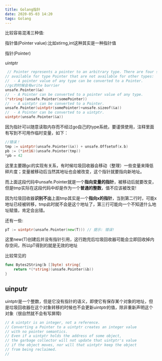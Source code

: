 ```yaml
---
title: Golang指针
date: 2020-05-03 14:20
tags: Golang
---
```


<!--more-->

比较容易混淆三种值:

指针值(Pointer value):比如stirng,int这种其实是一种指针值

指针(Pointer)

uintptr

```go
 // Pointer represents a pointer to an arbitrary type. There are four special operations
// available for type Pointer that are not available for other types:
//	- A pointer value of any type can be converted to a Pointer.
//gc的时候会有write barrier
unsafe.Pointer(&a)
//	- A Pointer can be converted to a pointer value of any type.
(*string)(unsafe.Pointer(somePointer))
//	- A uintptr can be converted to a Pointer.
unsafe.Pointer(uintptr(somePointer)+unsafe.sizeof(&a))
//	- A Pointer can be converted to a uintptr.
uintptr(unsafe.Pointer(&a))
```


因为指针可以随意读取内存而不经过go自己的type系统，要谨慎使用，注释里面有写到不可用作临时变量，如下：
```go
//错误！
tmp := uintptr(unsafe.Pointer(&x)) + unsafe.Offsetof(x.b)
pb := (*int16)(unsafe.Pointer(tmp))
*pb = 42
```

这里主要跟gc的实现有关系，有时候垃圾回收器会移动（整理）一些变量来降低碎片度；变量被移动后当然其地址也会被改变，这个指针就要指向新地址。

而上面这段代码中unsafe.Pointer就是一个**指向变量的指针**，被移动后就要改变，但是tmp实际在这段代码中却是作为一个**普通的整数**，值不应该被改变!

因为垃圾回收器**识别不出**上面tmp其实是一个**指向x的指针**，当到第二行时，可能x地址已经被转移，tmp此时就不会是这个地址了，第三行可能向一个不知道什么地址赋值，肯定会出错。

还有一些:
```go
pT := uintptr(unsafe.Pointer(new(T))) // 提示: 错误!
```
这里new(T)创建后并没有指针引用，这行跑完后垃圾回收器可能会立即回收掉内存空间，所以pT得到的就是无效的地址



比较常见的
```go
func Bytes2String(b []byte) string{
    return *(*string)(unsafe.Pointer(&b))
}
```


## uinputr

uintptr是一个整数，但是它没有指针的语义，即使它有保存某个对象的地址，但是垃圾回收器在这个对象转移的时候也不会更新uintptr的值，除非重新声明这个对象（很自然就不会有写屏障)


```go
// A uintptr is an integer, not a reference.
// Converting a Pointer to a uintptr creates an integer value
// with no pointer semantics.
// Even if a uintptr holds the address of some object,
// the garbage collector will not update that uintptr's value
// if the object moves, nor will that uintptr keep the object
// from being reclaimed.
//
```
